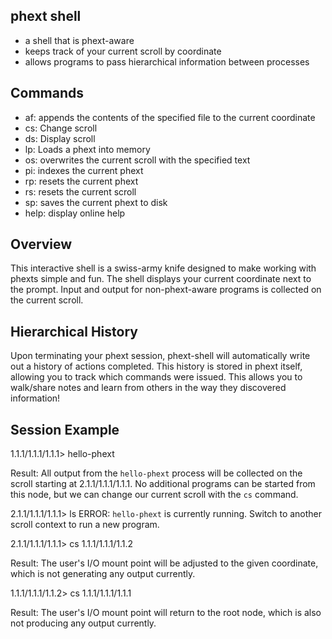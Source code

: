 phext shell
-----------
* a shell that is phext-aware
* keeps track of your current scroll by coordinate
* allows programs to pass hierarchical information between processes

Commands
--------
* af: appends the contents of the specified file to the current coordinate
* cs: Change scroll
* ds: Display scroll
* lp: Loads a phext into memory
* os: overwrites the current scroll with the specified text
* pi: indexes the current phext
* rp: resets the current phext
* rs: resets the current scroll
* sp: saves the current phext to disk
* help: display online help

Overview
--------
This interactive shell is a swiss-army knife designed to make working with phexts simple and fun. The shell displays your current coordinate next to the prompt. Input and output for non-phext-aware programs is collected on the current scroll.

Hierarchical History
--------------------
Upon terminating your phext session, phext-shell will automatically write out a history of actions completed. This history is stored in phext itself, allowing you to track which commands were issued. This allows you to walk/share notes and learn from others in the way they discovered information!

Session Example
---------------
1.1.1/1.1.1/1.1.1> hello-phext<LB>

Result: All output from the `hello-phext` process will be collected on the scroll starting at 2.1.1/1.1.1/1.1.1.
No additional programs can be started from this node, but we can change our current scroll with the `cs` command.

2.1.1/1.1.1/1.1.1> ls
ERROR: `hello-phext` is currently running. Switch to another scroll context to run a new program.

2.1.1/1.1.1/1.1.1> cs 1.1.1/1.1.1/1.1.2

Result: The user's I/O mount point will be adjusted to the given coordinate, which is not generating any output currently.

1.1.1/1.1.1/1.1.2> cs 1.1.1/1.1.1/1.1.1

Result: The user's I/O mount point will return to the root node, which is also not producing any output currently.